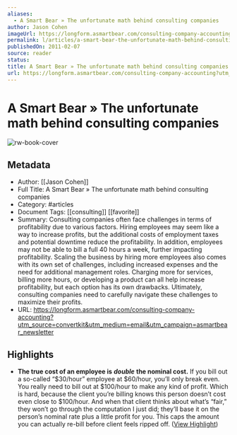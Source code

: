 ```yaml
---
aliases:
  - A Smart Bear » The unfortunate math behind consulting companies
author: Jason Cohen
imageUrl: https://longform.asmartbear.com/consulting-company-accounting/thumbnail-1200w.png
permalink: l/articles/a-smart-bear-the-unfortunate-math-behind-consulting-companies
publishedOn: 2011-02-07
source: reader
status: 
title: A Smart Bear » The unfortunate math behind consulting companies
url: https://longform.asmartbear.com/consulting-company-accounting?utm_source=convertkit&utm_medium=email&utm_campaign=asmartbear_newsletter
---
```

# A Smart Bear » The unfortunate math behind consulting companies

![rw-book-cover](https://longform.asmartbear.com/consulting-company-accounting/thumbnail-1200w.png)

## Metadata

- Author: [[Jason Cohen]]
- Full Title: A Smart Bear » The unfortunate math behind consulting companies
- Category: #articles
- Document Tags: [[consulting]] [[favorite]]
- Summary: Consulting companies often face challenges in terms of profitability due to various factors. Hiring employees may seem like a way to increase profits, but the additional costs of employment taxes and potential downtime reduce the profitability. In addition, employees may not be able to bill a full 40 hours a week, further impacting profitability. Scaling the business by hiring more employees also comes with its own set of challenges, including increased expenses and the need for additional management roles. Charging more for services, billing more hours, or developing a product can all help increase profitability, but each option has its own drawbacks. Ultimately, consulting companies need to carefully navigate these challenges to maximize their profits.
- URL: https://longform.asmartbear.com/consulting-company-accounting?utm_source=convertkit&utm_medium=email&utm_campaign=asmartbear_newsletter

## Highlights

- **The true cost of an employee is** _**double**_ **the nominal cost.** If you bill out a so-called “$30/hour” employee at $60/hour, you’ll only break even. You really need to bill out at $100/hour to make any kind of profit.
  Which is hard, because the client you’re billing knows this person doesn’t cost even close to $100/hour. And when that client thinks about what’s “fair,” they won’t go through the computation I just did; they’ll base it on the person’s nominal rate plus a little profit for you. This caps the amount you can actually re-bill before client feels ripped off. ([View Highlight](https://read.readwise.io/read/01hqjmv13qsqcd5hdcrk3mtnw6))
